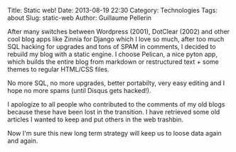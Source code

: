 Title: Static web!
Date: 2013-08-19 22:30
Category: Technologies
Tags: about
Slug: static-web
Author: Guillaume Pellerin

After many switches between Wordpress (2001), DotClear (2002) and other cool blog apps like Zinnia for Django which I love so much, after too much SQL hacking for upgrades and tons of SPAM in comments, I decided to rebuild my blog with a static engine. I choose Pelican, a nice pyton app, which builds the entire blog from markdown or restructured text + some themes to regular HTML/CSS files.

No more SQL, no more upgrades, better portabilty, very easy editing and I hope no more spams (until Disqus gets hacked!).

I apologize to all people who contributed to the comments of my old blogs because these have been lost in the transition. I have retrieved some old articles I wanted to keep and put others in the web trashbin.

Now I'm sure this new long term strategy will keep us to loose data again and again.
